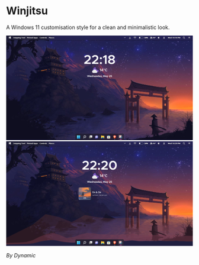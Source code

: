 # Winjitsu
A Windows 11 customisation style for a clean and minimalistic look.

![Home](https://github.com/Dynamic-Codes/Winjitsu/blob/main/WinjitsuOS/WinjitsuOS/Welcome.png)
![Music](https://github.com/Dynamic-Codes/Winjitsu/blob/main/WinjitsuOS/WinjitsuOS/Music.png)

*By Dynamic*
